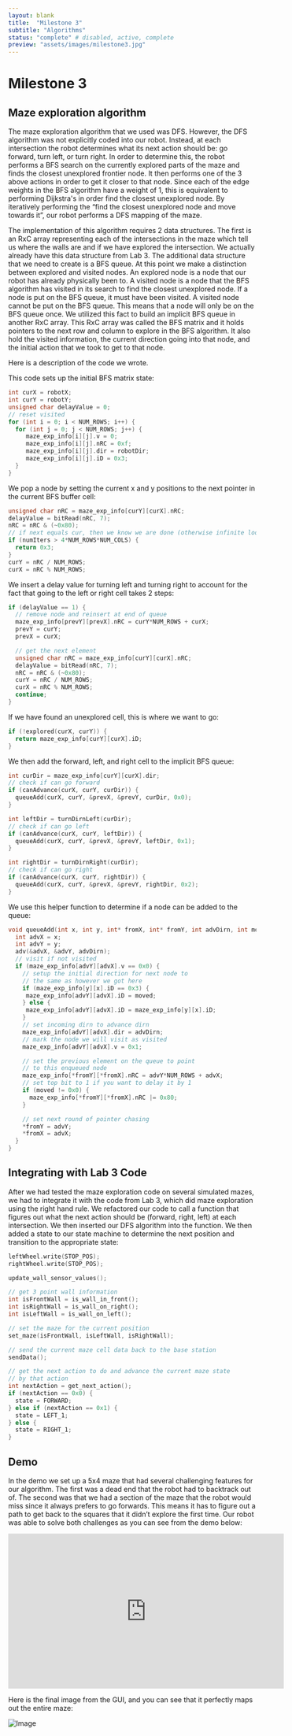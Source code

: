 ```yaml
---
layout: blank
title:  "Milestone 3"
subtitle: "Algorithms"
status: "complete" # disabled, active, complete
preview: "assets/images/milestone3.jpg"
---
```


# Milestone 3

## Maze exploration algorithm

The maze exploration algorithm that we used was DFS. However, the DFS algorithm was not explicitly coded into our robot. Instead, at each intersection the robot determines what its next action should be: go forward, turn left, or turn right. In order to determine this, the robot performs a BFS search on the currently explored parts of the maze and finds the closest unexplored frontier node. It then performs one of the 3 above actions in order to get it closer to that node. Since each of the edge weights in the BFS algorithm have a weight of 1, this is equivalent to performing Dijkstra's in order find the closest unexplored node. By iteratively performing the “find the closest unexplored node and move towards it”, our robot performs a DFS mapping of the maze.

The implementation of this algorithm requires 2 data structures. The first is an RxC array representing each of the intersections in the maze which tell us where the walls are and if we have explored the intersection. We actually already have this data structure from Lab 3. The additional data structure that we need to create is a BFS queue. At this point we make a distinction between explored and visited nodes. An explored node is a node that our robot has already physically been to. A visited node is a node that the BFS algorithm has visited in its search to find the closest unexplored node. If a node is put on the BFS queue, it must have been visited. A visited node cannot be put on the BFS queue. This means that a node will only be on the BFS queue once. We utilized this fact to build an implicit BFS queue in another RxC array. This RxC array was called the BFS matrix and it holds pointers to the next row and column to explore in the BFS algorithm. It also hold the visited information, the current direction going into that node, and the initial action that we took to get to that node.

Here is a description of the code we wrote.


This code sets up the initial BFS matrix state:

```cpp
int curX = robotX;
int curY = robotY;
unsigned char delayValue = 0;
// reset visited
for (int i = 0; i < NUM_ROWS; i++) {
  for (int j = 0; j < NUM_ROWS; j++) {
     maze_exp_info[i][j].v = 0;
     maze_exp_info[i][j].nRC = 0xf;
     maze_exp_info[i][j].dir = robotDir;
     maze_exp_info[i][j].iD = 0x3;
  }
}
```

We pop a node by setting the current x and y positions to the next pointer in the current BFS buffer cell:

```cpp
unsigned char nRC = maze_exp_info[curY][curX].nRC;
delayValue = bitRead(nRC, 7);
nRC = nRC & (~0x80);
// if next equals cur, then we know we are done (otherwise infinite loop)
if (numIters > 4*NUM_ROWS*NUM_COLS) {
  return 0x3;
}
curY = nRC / NUM_ROWS;
curX = nRC % NUM_ROWS;
```

We insert a delay value for turning left and turning right to account for the fact that going to the left or right cell takes 2 steps:

```cpp
if (delayValue == 1) {
  // remove node and reinsert at end of queue
  maze_exp_info[prevY][prevX].nRC = curY*NUM_ROWS + curX;
  prevY = curY;
  prevX = curX;

  // get the next element
  unsigned char nRC = maze_exp_info[curY][curX].nRC;
  delayValue = bitRead(nRC, 7);
  nRC = nRC & (~0x80);
  curY = nRC / NUM_ROWS;
  curX = nRC % NUM_ROWS;
  continue;
}
```

If we have found an unexplored cell, this is where we want to go:

```cpp
if (!explored(curX, curY)) {
  return maze_exp_info[curY][curX].iD;
}
```

We then add the forward, left, and right cell to the implicit BFS queue:

```cpp
int curDir = maze_exp_info[curY][curX].dir;
// check if can go forward
if (canAdvance(curX, curY, curDir)) {
  queueAdd(curX, curY, &prevX, &prevY, curDir, 0x0);
}

int leftDir = turnDirnLeft(curDir);
// check if can go left
if (canAdvance(curX, curY, leftDir)) {
  queueAdd(curX, curY, &prevX, &prevY, leftDir, 0x1);
}

int rightDir = turnDirnRight(curDir);
// check if can go right
if (canAdvance(curX, curY, rightDir)) {
  queueAdd(curX, curY, &prevX, &prevY, rightDir, 0x2);
}
```

We use this helper function to determine if a node can be added to the queue:

```cpp
void queueAdd(int x, int y, int* fromX, int* fromY, int advDirn, int moved) {
  int advX = x;
  int advY = y;
  adv(&advX, &advY, advDirn);
  // visit if not visited
  if (maze_exp_info[advY][advX].v == 0x0) {
    // setup the initial direction for next node to 
    // the same as however we got here
    if (maze_exp_info[y][x].iD == 0x3) {
     maze_exp_info[advY][advX].iD = moved;
    } else {
     maze_exp_info[advY][advX].iD = maze_exp_info[y][x].iD; 
    }
    // set incoming dirn to advance dirn
    maze_exp_info[advY][advX].dir = advDirn;
    // mark the node we will visit as visited
    maze_exp_info[advY][advX].v = 0x1;

    // set the previous element on the queue to point
    // to this enqueued node
    maze_exp_info[*fromY][*fromX].nRC = advY*NUM_ROWS + advX;
    // set top bit to 1 if you want to delay it by 1
    if (moved != 0x0) {
      maze_exp_info[*fromY][*fromX].nRC |= 0x80;
    }

    // set next round of pointer chasing
    *fromY = advY;
    *fromX = advX; 
  }
}
```

## Integrating with Lab 3 Code

After we had tested the maze exploration code on several simulated mazes, we had to integrate it with the code from Lab 3, which did maze exploration using the right hand rule. We refactored our code to call a function that figures out what the next action should be (forward, right, left) at each intersection. We then inserted our DFS algorithm into the function. We then added a state to our state machine to determine the next position and transition to the appropriate state:

```cpp
leftWheel.write(STOP_POS);
rightWheel.write(STOP_POS);

update_wall_sensor_values();

// get 3 point wall information
int isFrontWall = is_wall_in_front();
int isRightWall = is_wall_on_right();
int isLeftWall = is_wall_on_left();

// set the maze for the current position
set_maze(isFrontWall, isLeftWall, isRightWall);

// send the current maze cell data back to the base station
sendData();

// get the next action to do and advance the current maze state
// by that action
int nextAction = get_next_action();
if (nextAction == 0x0) {
  state = FORWARD;
} else if (nextAction == 0x1) {
  state = LEFT_1;
} else {
  state = RIGHT_1;
}
```

## Demo

In the demo we set up a 5x4 maze that had several challenging features for our algorithm. The first was a dead end that the robot had to backtrack out of. The second was that we had a section of the maze that the robot would miss since it always prefers to go forwards. This means it has to figure out a path to get back to the squares that it didn’t explore the first time. Our robot was able to solve both challenges as you can see from the demo below:

<iframe width="560" height="315" src="https://www.youtube.com/embed/yVeZnlOtfTA" frameborder="0" allow="accelerometer; autoplay; encrypted-media; gyroscope; picture-in-picture" allowfullscreen></iframe>

Here is the final image from the GUI, and you can see that it perfectly maps out the entire maze:

![Image](milestones/milestone3/images/final_maze.png)
